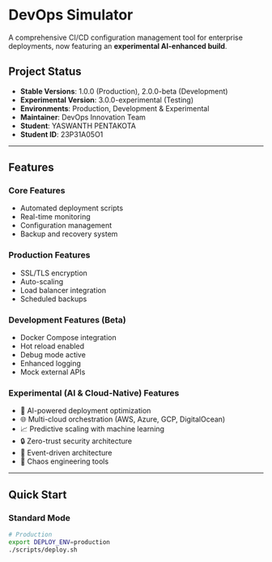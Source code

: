 # DevOps Simulator

A comprehensive CI/CD configuration management tool for enterprise deployments, now featuring an **experimental AI-enhanced build**.

## Project Status
- **Stable Versions**: 1.0.0 (Production), 2.0.0-beta (Development)
- **Experimental Version**: 3.0.0-experimental (Testing)
- **Environments**: Production, Development & Experimental
- **Maintainer**: DevOps Innovation Team
- **Student**: YASWANTH PENTAKOTA
- **Student ID**: 23P31A05O1

---

## Features

### Core Features
- Automated deployment scripts  
- Real-time monitoring  
- Configuration management  
- Backup and recovery system  

### Production Features
- SSL/TLS encryption  
- Auto-scaling  
- Load balancer integration  
- Scheduled backups  

### Development Features (Beta)
- Docker Compose integration  
- Hot reload enabled  
- Debug mode active  
- Enhanced logging  
- Mock external APIs  

### Experimental (AI & Cloud-Native) Features
- 🤖 AI-powered deployment optimization  
- 🌐 Multi-cloud orchestration (AWS, Azure, GCP, DigitalOcean)  
- 📈 Predictive scaling with machine learning  
- 🔒 Zero-trust security architecture  
- 🌊 Event-driven architecture  
- 🎯 Chaos engineering tools  

---

## Quick Start

### Standard Mode
```bash
# Production
export DEPLOY_ENV=production
./scripts/deploy.sh

